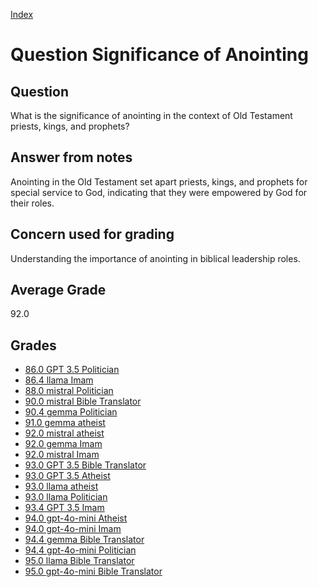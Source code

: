 
[Index](../../index.md)
# Question Significance of Anointing
## Question
What is the significance of anointing in the context of Old Testament priests, kings, and prophets?

## Answer from notes
Anointing in the Old Testament set apart priests, kings, and prophets for special service to God, indicating that they were empowered by God for their roles.

## Concern used for grading
Understanding the importance of anointing in biblical leadership roles.

## Average Grade
92.0

## Grades
 * [86.0 GPT 3.5 Politician](../answers/GPT_3.5_Politician/Significance_of_Anointing.md)
 * [86.4 llama Imam](../answers/llama_Imam/Significance_of_Anointing.md)
 * [88.0 mistral Politician](../answers/mistral_Politician/Significance_of_Anointing.md)
 * [90.0 mistral Bible Translator](../answers/mistral_Bible_Translator/Significance_of_Anointing.md)
 * [90.4 gemma Politician](../answers/gemma_Politician/Significance_of_Anointing.md)
 * [91.0 gemma atheist](../answers/gemma_atheist/Significance_of_Anointing.md)
 * [92.0 mistral atheist](../answers/mistral_atheist/Significance_of_Anointing.md)
 * [92.0 gemma Imam](../answers/gemma_Imam/Significance_of_Anointing.md)
 * [92.0 mistral Imam](../answers/mistral_Imam/Significance_of_Anointing.md)
 * [93.0 GPT 3.5 Bible Translator](../answers/GPT_3.5_Bible_Translator/Significance_of_Anointing.md)
 * [93.0 GPT 3.5 Atheist](../answers/GPT_3.5_Atheist/Significance_of_Anointing.md)
 * [93.0 llama atheist](../answers/llama_atheist/Significance_of_Anointing.md)
 * [93.0 llama Politician](../answers/llama_Politician/Significance_of_Anointing.md)
 * [93.4 GPT 3.5 Imam](../answers/GPT_3.5_Imam/Significance_of_Anointing.md)
 * [94.0 gpt-4o-mini Atheist](../answers/gpt-4o-mini_Atheist/Significance_of_Anointing.md)
 * [94.0 gpt-4o-mini Imam](../answers/gpt-4o-mini_Imam/Significance_of_Anointing.md)
 * [94.4 gemma Bible Translator](../answers/gemma_Bible_Translator/Significance_of_Anointing.md)
 * [94.4 gpt-4o-mini Politician](../answers/gpt-4o-mini_Politician/Significance_of_Anointing.md)
 * [95.0 llama Bible Translator](../answers/llama_Bible_Translator/Significance_of_Anointing.md)
 * [95.0 gpt-4o-mini Bible Translator](../answers/gpt-4o-mini_Bible_Translator/Significance_of_Anointing.md)

